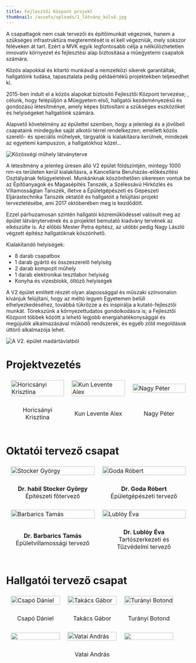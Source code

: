 ```yaml
---
title: Fejlesztői Központ projekt
thumbnail: /assets/uploads/1_látvány_külső.jpg
---
```

A csapattagok nem csak tervezői és építőimunkát végeznek, hanem a szükséges infrastruktúra megteremtését is el kell végezniük, mely sokszor féléveken át tart. Ezért a MVK egyik legfontosabb célja a nélkülözhetetlen innovatív környezet és fejlesztési alap biztosítása a műegyetemi csapatok számára.

Közös alapokkal és kitartó munkával a nemzetközi sikerek garantáltak, hallgatóink tudása, tapasztalata pedig példaértékű projektekben teljesedhet ki.

2015-ben indult el a közös alapokat biztosító Fejlesztői Központ tervezése; , célunk, hogy felépüljön a Műegyetem első, hallgatói kezdeményezésű és gondozású létesítménye, amely képes biztosítani a szükséges eszközöket és helyiségeket hallgatóink számára.

Alapvető követelmény az épülettel szemben, hogy a jelenlegi és a jövőbeli csapataink mindegyike saját alkotói térrel rendelkezzen; emellett közös szerelő- és speciális műhelyek, tárgyalók is kialakításra kerülnek, mindezek az egyetemi kampuszon, a hallgatókhoz közel…

![Közösségi műhely látványterve](/assets/uploads/2_látvány_workshop.jpg)

A létesítmény a jelenleg üresen álló V2 épület földszintjén, mintegy 1000 nm-es területen kerül kialakításra, a Kancellária Beruházás-előkészítési Osztályának felügyeletével. Munkánknak köszönhetően sikeresen vontuk be az Építőanyagok és Magasépítés Tanszék, a Szélessávú Hírközlés és Villamosságtan Tanszék, illetve a Épületgépészeti és Gépészeti Eljárástechnika Tanszék oktatóit és hallgatóit a felújítási projekt terveztetésébe, ami 2017 októberében meg is kezdődött.

Ezzel párhuzamosan szintén hallgatói közreműködéssel valósult meg az épület látványtervének és a projektet bemutató kiadvány tervének az elkészülte is. Az előbbi Mester Petra építész, az utóbbi pedig Nagy László végzett építész hallgatóknak köszönhető.

Kialakítandó helyiségek:

* 8 darab csapatbox
* 1 darab gyártó és összeszerelő helyiség
* 2 darab kompozit műhely
* 1 darab elektronikai tesztlabor helyiség
* Konyha és vizesblokk, öltöző helyiségek

A V2 épület említett részét olyan alapossággal és műszaki színvonalon kívánjuk felújítani, hogy az méltó legyen Egyetemen belüli elhelyezkedéséhez, továbbá tükrözze a és inspirálja a kutató-fejlesztői munkát. Törekszünk a környezettudatos gondolkodásra is; a Fejlesztői Központ többek között a lehető legjobb energiahatékonysággal és megújulók alkalmazásával működő rendszerek, és egyéb zöld megoldások úttörő alkalmazója lehet.

![A V2. épület madártávlatból](/assets/uploads/00_helyszín.jpg)

# Projektvezetés

<table style="width:100%; border-collapse: separate; border-spacing: 5px;">
<tr>
<td style="width:33.3%"><img src="/assets/uploads/horicsanyi_krisztina.jpg" style="width:100%" alt="Horicsányi Krisztina"></td>
<td style="width:33.3%"><img src="/assets/uploads/kun_levente.jpg" style="width:100%" alt="Kun Levente Alex"></td>
<td style="width:33.3%"><img src="/assets/uploads/nagy_peter.jpg" style="width:100%" alt="Nagy Péter"></td>
</tr>
<tr>
<td><p style="text-align: center;">Horicsányi Krisztina</p></td>
<td><p style="text-align: center;">Kun Levente Alex</p></td>
<td><p style="text-align: center;">Nagy Péter</p></td>
</tr>
</table> 

# Oktatói tervező csapat

 <table style="width:100%; border-collapse: separate; border-spacing: 5px;">

  <tr>
    <td style="width:50%"><a href="https://epito.bme.hu/stocker-gyorgy"><img src="/assets/uploads/stocker_gyorgy.jpg" width="100%" alt="Stocker György"></a></td>
    <td style="width:50%"><a href="https://epget.bme.hu/19-tanszek/munkatarsak/30-goda-robert"><img src="/assets/uploads/silu2.jpg" width="100%" alt="Goda Róbert"></a></td>
  </tr>
  <tr>
    <td><b><p style="text-align: center;">Dr. habil Stocker György</b> <br>Építészeti főtervező</br></p></td>
    <td><b><p style="text-align: center;">Dr. Goda Róbert</b><br>Épületgépészeti tervező</br></p></td>
  </tr>
<tr>
<td style="width:50%"><a href="http://www.mht.bme.hu/munkatarsak/oktatok/19-barbarics-tamas"><img src="/assets/uploads/silu2.jpg" style="width:100%" alt="Barbarics Tamás"></a></td>
    <td style="width:50%"><a href="https://epito.bme.hu/lubloy-eva"><img src="/assets/uploads/lubloy_eva2.jpg" style="width:100%" alt="Lublóy Éva"></a></td>
  </tr>
  <tr>
    <td><b><p style="text-align: center;">Dr. Barbarics Tamás</b> <br>Épületvillamossági tervező</br></p></td>
    <td><b><p style="text-align: center;">Dr. Lublóy Éva </b><br> Tartószerkezeti és Tűzvédelmi tervező</br></p></td>
  </tr>
</tr>
</table> 

# Hallgatói tervező csapat

<table style="width:100%; border-collapse: separate; border-spacing: 5px;">
<tr>
<td style="width:33.3%"><img src="/assets/uploads/csapo_daniel.jpg" style="width:100%" alt="Csapó Dániel"></td>
<td style="width:33.3%"><img src="/assets/uploads/takacs_gabor.jpg" style="width:100%" alt="Takács Gábor"></td>
<td style="width:33.3%"><img src="/assets/uploads/turanyi_botond.jpg" style="width:100%" alt="Turányi Botond"></td>
</tr>
<tr>
<td style="width:33.3%"><p style="text-align: center;">Csapó Dániel</p></td>
<td style="width:33.3%"><p style="text-align: center;">Takács Gábor</p></td>
<td style="width:33.3%"><p style="text-align: center;">Turányi Botond</p></td>
</tr>
<tr>
<td style="width:33.3%"><img src="/assets/uploads/" style="width:100%" alt=""></td>
<td style="width:33.3%"><img src="/assets/uploads/vatai_andras.jpg" style="width:100%" alt="Vatai András"></td>
<td style="width:33.3%"><img src="/assets/uploads/" style="width:100%" alt=""></td>
</tr>
<tr>
<td style="width:33.3%"><p style="text-align: center;"></p></td>
<td style="width:33.3%"><p style="text-align: center;">Vatai András</p></td>
<td style="width:33.3%"><p style="text-align: center;"></p></td>
</tr>
</table> 
